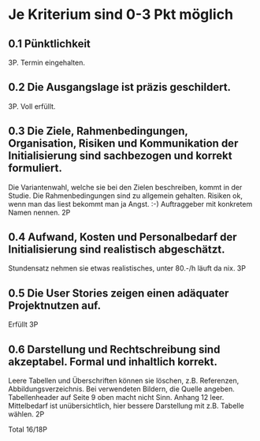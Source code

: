 # Je Kriterium sind 0-3 Pkt möglich

## 0.1 Pünktlichkeit
3P. Termin eingehalten.

## 0.2 Die Ausgangslage ist präzis geschildert.
3P. Voll erfüllt.

## 0.3 Die Ziele, Rahmenbedingungen, Organisation, Risiken und Kommunikation der Initialisierung sind sachbezogen und korrekt formuliert.
Die Variantenwahl, welche sie bei den Zielen beschreiben, kommt in der Studie.
Die Rahmenbedingungen sind zu allgemein gehalten.
Risiken ok, wenn man das liest bekommt man ja Angst. :-)
Auftraggeber mit konkretem Namen nennen.
2P

## 0.4 Aufwand, Kosten und Personalbedarf der Initialisierung sind realistisch abgeschätzt.
Stundensatz nehmen sie etwas realistisches, unter 80.-/h läuft da nix.
3P

## 0.5 Die User Stories zeigen einen adäquater Projektnutzen auf.
Erfüllt
3P

## 0.6 Darstellung und Rechtschreibung sind akzeptabel. Formal und inhaltlich korrekt.
Leere Tabellen und Überschriften können sie löschen, z.B. Referenzen, Abbildungsverzeichnis.
Bei verwendeten Bildern, die Quelle angeben.
Tabellenheader auf Seite 9 oben macht nicht Sinn.
Anhang 12 leer.
Mittelbedarf ist unübersichtlich, hier bessere Darstellung mit z.B. Tabelle wählen.
2P

Total 16/18P 
